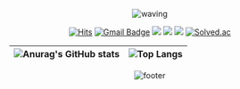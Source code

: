 <div align="center">

![waving](https://capsule-render.vercel.app/api?type=waving&height=180&text=Mj%20Son&fontAlign=65&fontAlignY=32&color=gradient)

[![Hits](https://hits.seeyoufarm.com/api/count/incr/badge.svg?url=https%3A%2F%2Fgithub.com%2Fmango606%2Fhit-counter&count_bg=%238F72DB&title_bg=%23555555&icon=github.svg&icon_color=%23E4DDF7&title=hits&edge_flat=false)](https://hits.seeyoufarm.com)
[![Gmail Badge](https://img.shields.io/badge/Gmail-EA4335?style=flat-square&logo=Gmail&logoColor=white&link=mailto:handmj01@gmail.com)](mailto:handmj01@gmail.com)
<a href="url" target="_blank"><img src="https://img.shields.io/badge/Facebook-1877F2?style=flat-square&logo=facebook&logoColor=white"/></a>
<a href="https://www.instagram.com/code_hand/" target="_blank"><img src="https://img.shields.io/badge/Instagram-E4405F?style=flat-square&logo=instagram&logoColor=white"/></a>
<a href="url" target="_blank"><img src="https://img.shields.io/badge/Twitter-1D9BF0?style=flat-square&logo=twitter&logoColor=white"/></a>
[![Solved.ac](http://mazassumnida.wtf/api/mini/generate_badge?boj=mango911)](https://solved.ac/mango911)

| ![Anurag's GitHub stats](https://github-readme-stats.vercel.app/api?username=mango606&theme=buefy&show_icons=true&hide_border=true) | ![Top Langs](https://github-readme-stats.vercel.app/api/top-langs/?username=mango606&langs_count=8&layout=compact&theme=buefy&hide_border=true)|
| ------------- | ------------- |

![footer](https://capsule-render.vercel.app/api?type=waving&color=gradient&height=80&section=footer&fontAlignY=85&fontSize=10)

</div>
